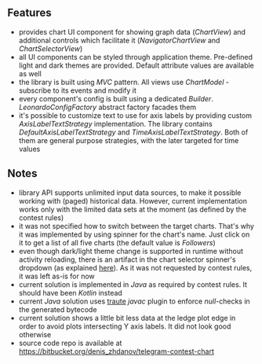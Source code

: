 ## Features

* provides chart UI component for showing graph data (*ChartView*) and additional controls which facilitate it (*NavigatorChartView* and *ChartSelectorView*)
* all UI components can be styled through application theme. Pre-defined light and dark themes are provided. Default attribute values are available as well
* the library is built using *MVC* pattern. All views use *ChartModel* - subscribe to its events and modify it
* every component's config is built using a dedicated *Builder*. *LeonardoConfigFactory* abstract factory facades them
* it's possible to customize text to use for axis labels by providing custom *AxisLabelTextStrategy* implementation. The library contains *DefaultAxisLabelTextStrategy* and *TimeAxisLabelTextStrategy*. Both of them are general purpose strategies, with the later targeted for time values

## Notes

* library API supports unlimited input data sources, to make it possible working with (paged) historical data. However, current implementation works only with the limited data sets at the moment (as defined by the contest rules)
* it was not specified how to switch between the target charts. That's why it was implemented by using spinner for the chart's name. Just click on it to get a list of all five charts (the default value is *Followers*)
* even though dark/light theme change is supported in runtime without activity reloading, there is an artifact in the chart selector spinner's dropdown (as explained [here](https://stackoverflow.com/questions/55265916/styling-details-for-android-spinner-drop-down)). As it was not requested by contest rules, it was left as-is for now
* current solution is implemented in *Java* as required by contest rules. It should have been *Kotlin* instead
* current *Java* solution uses [traute](http://traute.oss.harmonysoft.tech/) *javac* plugin to enforce *null*-checks in the generated bytecode
* current solution shows a little bit less data at the ledge plot edge in order to avoid plots intersecting Y axis labels. It did not look good otherwise
* source code repo is available at https://bitbucket.org/denis_zhdanov/telegram-contest-chart